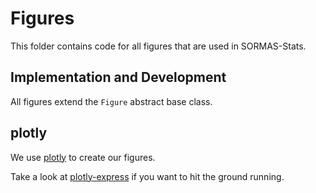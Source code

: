 # Figures

This folder contains code for all figures that are used in SORMAS-Stats.

## Implementation and Development

All figures extend the `Figure` abstract base class.

## plotly

We use [plotly](https://plotly.com/python/) to create our figures.

Take a look at [plotly-express](https://plotly.com/python/plotly-express/) if you want to 
hit the ground running.
